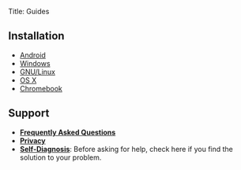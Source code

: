 Title: Guides


## Installation

<ul class="install-guides">
  <li><a href="/page/install-android"><i class="fa fa-android fa-5x"></i> Android</a></li>
  <li><a href="/page/install-windows"><i class="fa fa-windows fa-5x"></i> Windows</a></li>
  <li><a href="/page/install-gnulinux"><i class="fa fa-linux fa-5x"></i> GNU/Linux</a></li>
  <li><a href="/page/install-osx"><i class="fa fa-apple fa-5x"></i> OS X</a></li>
  <li><a href="/page/install-chromeos"><i class="fa fa-chrome fa-5x"></i> Chromebook</a></li>
</ul>

## Support

  - [**Frequently Asked Questions**](/page/faq)  
  - [**Privacy**](/page/privacy)
  - **[Self-Diagnosis](/page/self-diagnosis)**: Before asking for help, check here if you find the solution to your problem.

